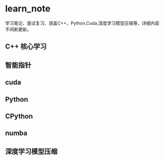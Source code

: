 # learn_note
学习笔记、面试复习、涵盖C++，Python,Cuda,深度学习模型压缩等，详细内容不间断更新。

## C++ 核心学习 


## 智能指针

## cuda

## Python

## CPython

## numba

## 深度学习模型压缩